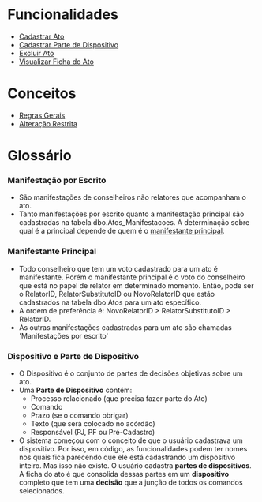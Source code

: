 # Funcionalidades

- [Cadastrar Ato](./Cadastrar-Ato)
- [Cadastrar Parte de Dispositivo](./Cadastrar-Parte-de-Dispositivo)
- [Excluir Ato](./Excluir-Ato)
- [Visualizar Ficha do Ato](./Visualizar-Ficha-do-Ato)

# Conceitos

* [Regras Gerais](./Regras-Gerais)
* [Alteração Restrita](../scp-sessoes/Alteração-Restrita)

# Glossário

### Manifestação por Escrito
- São manifestações de conselheiros não relatores que acompanham o ato.
- Tanto manifestações por escrito quanto a manifestação principal são cadastradas na tabela dbo.Atos_Manifestacoes. A determinação sobre qual é a principal depende de quem é o [manifestante principal](#manifestante-principal).

### Manifestante Principal
- Todo conselheiro que tem um voto cadastrado para um ato é manifestante. Porém o manifestante principal é o voto do conselheiro que está no papel de relator em determinado momento. Então, pode ser o RelatorID, RelatorSubstitutoID ou NovoRelatorID que estão cadastrados na tabela dbo.Atos para um ato específico. 
- A ordem de preferência é: NovoRelatorID > RelatorSubstitutoID > RelatorID.
- As outras manifestações cadastradas para um ato são chamadas 'Manifestações por escrito'

### Dispositivo e Parte de Dispositivo

- O Dispositivo é o conjunto de partes de decisões objetivas sobre um ato. 
- Uma **Parte de Dispositivo** contém:
  - Processo relacionado (que precisa fazer parte do Ato)
  - Comando
  - Prazo (se o comando obrigar)
  - Texto (que será colocado no acórdão)
  - Responsável (PJ, PF ou Pré-Cadastro)
- O sistema começou com o conceito de que o usuário cadastrava um dispositivo. Por isso, em código, as funcionalidades podem ter nomes nos quais fica parecendo que ele está cadastrando um dispositivo inteiro. Mas isso não existe. O usuário cadastra **partes de dispositivos**. A ficha do ato é que consolida dessas partes em um **dispositivo** completo que tem uma **decisão** que a junção de todos os comandos selecionados.